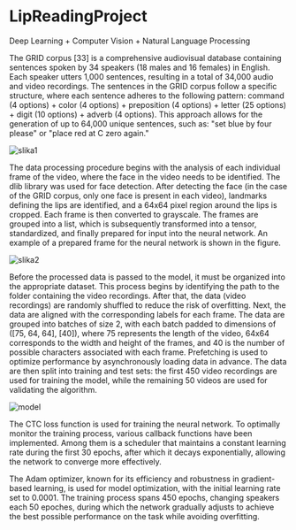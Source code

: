 # LipReadingProject
Deep Learning + Computer Vision + Natural Language Processing

The GRID corpus [33] is a comprehensive audiovisual database containing sentences spoken by 34 speakers (18 males and 16 females) in English. Each speaker utters 1,000 sentences, resulting in a total of 34,000 audio and video recordings. The sentences in the GRID corpus follow a specific structure, where each sentence adheres to the following pattern: command (4 options) + color (4 options) + preposition (4 options) + letter (25 options) + digit (10 options) + adverb (4 options). This approach allows for the generation of up to 64,000 unique sentences, such as: "set blue by four please" or "place red at C zero again."

![slika1](https://github.com/user-attachments/assets/aeb40ed1-8538-49f9-9212-50851dc2a226)

The data processing procedure begins with the analysis of each individual frame of the video, where the face in the video needs to be identified. The dlib library was used for face detection. After detecting the face (in the case of the GRID corpus, only one face is present in each video), landmarks defining the lips  are identified, and a 64x64 pixel region around the lips is cropped. Each frame is then converted to grayscale. The frames are grouped into a list, which is subsequently transformed into a tensor, standardized, and finally prepared for input into the neural network. An example of a prepared frame for the neural network is shown in the figure.

![slika2](https://github.com/user-attachments/assets/f07699a0-d8cf-4d4b-aa7b-f19662007f5a)

Before the processed data is passed to the model, it must be organized into the appropriate dataset. This process begins by identifying the path to the folder containing the video recordings. After that, the data (video recordings) are randomly shuffled to reduce the risk of overfitting. Next, the data are aligned with the corresponding labels for each frame. The data are grouped into batches of size 2, with each batch padded to dimensions of ([75, 64, 64], [40]), where 75 represents the length of the video, 64x64 corresponds to the width and height of the frames, and 40 is the number of possible characters associated with each frame. Prefetching is used to optimize performance by asynchronously loading data in advance. The data are then split into training and test sets: the first 450 video recordings are used for training the model, while the remaining 50 videos are used for validating the algorithm.

![model](https://github.com/user-attachments/assets/d019d108-8b58-4907-b340-08813a53ec20)

The CTC loss function is used for training the neural network. To optimally monitor the training process, various callback functions have been implemented. Among them is a scheduler that maintains a constant learning rate during the first 30 epochs, after which it decays exponentially, allowing the network to converge more effectively.

The Adam optimizer, known for its efficiency and robustness in gradient-based learning, is used for model optimization, with the initial learning rate set to 0.0001. The training process spans 450 epochs, changing speakers each 50 epoches, during which the network gradually adjusts to achieve the best possible performance on the task while avoiding overfitting.
